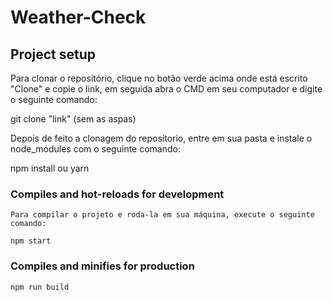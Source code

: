 # Weather-Check

## Project setup

Para clonar o repositório, clique no botão verde acima onde está escrito "Clone" e copie o link, em seguida abra o CMD em seu computador e digite o seguinte comando:

git clone "link" (sem as aspas)

Depois de feito a clonagem do reposítorio, entre em sua pasta e instale o node_modules com o seguinte comando:

npm install
ou
yarn


### Compiles and hot-reloads for development
```
Para compilar o projeto e roda-la em sua máquina, execute o seguinte comando:

npm start
```

### Compiles and minifies for production
```
npm run build
```
